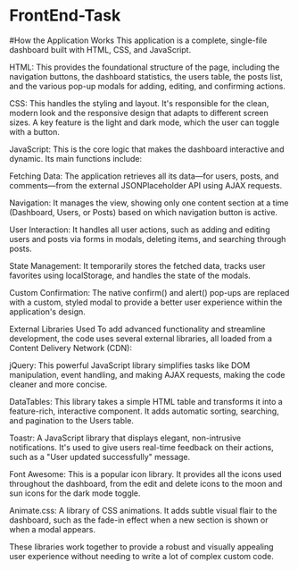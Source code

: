 # FrontEnd-Task
#How the Application Works
This application is a complete, single-file dashboard built with HTML, CSS, and JavaScript.

HTML: This provides the foundational structure of the page, including the navigation buttons, the dashboard statistics, the users table, the posts list, and the various pop-up modals for adding, editing, and confirming actions.

CSS: This handles the styling and layout. It's responsible for the clean, modern look and the responsive design that adapts to different screen sizes. A key feature is the light and dark mode, which the user can toggle with a button.

JavaScript: This is the core logic that makes the dashboard interactive and dynamic. Its main functions include:

Fetching Data: The application retrieves all its data—for users, posts, and comments—from the external JSONPlaceholder API using AJAX requests.

Navigation: It manages the view, showing only one content section at a time (Dashboard, Users, or Posts) based on which navigation button is active.

User Interaction: It handles all user actions, such as adding and editing users and posts via forms in modals, deleting items, and searching through posts.

State Management: It temporarily stores the fetched data, tracks user favorites using localStorage, and handles the state of the modals.

Custom Confirmation: The native confirm() and alert() pop-ups are replaced with a custom, styled modal to provide a better user experience within the application's design.

External Libraries Used
To add advanced functionality and streamline development, the code uses several external libraries, all loaded from a Content Delivery Network (CDN):

jQuery: This powerful JavaScript library simplifies tasks like DOM manipulation, event handling, and making AJAX requests, making the code cleaner and more concise.

DataTables: This library takes a simple HTML table and transforms it into a feature-rich, interactive component. It adds automatic sorting, searching, and pagination to the Users table.

Toastr: A JavaScript library that displays elegant, non-intrusive notifications. It's used to give users real-time feedback on their actions, such as a "User updated successfully" message.

Font Awesome: This is a popular icon library. It provides all the icons used throughout the dashboard, from the edit and delete icons to the moon and sun icons for the dark mode toggle.

Animate.css: A library of CSS animations. It adds subtle visual flair to the dashboard, such as the fade-in effect when a new section is shown or when a modal appears.

These libraries work together to provide a robust and visually appealing user experience without needing to write a lot of complex custom code.
